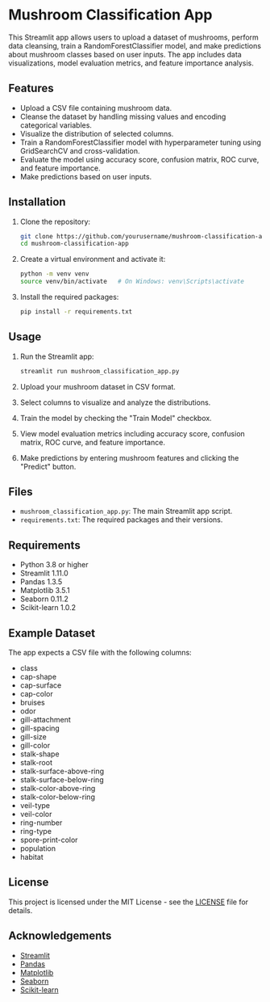 # Mushroom Classification App

This Streamlit app allows users to upload a dataset of mushrooms, perform data cleansing, train a RandomForestClassifier model, and make predictions about mushroom classes based on user inputs. The app includes data visualizations, model evaluation metrics, and feature importance analysis.

## Features

- Upload a CSV file containing mushroom data.
- Cleanse the dataset by handling missing values and encoding categorical variables.
- Visualize the distribution of selected columns.
- Train a RandomForestClassifier model with hyperparameter tuning using GridSearchCV and cross-validation.
- Evaluate the model using accuracy score, confusion matrix, ROC curve, and feature importance.
- Make predictions based on user inputs.

## Installation

1. Clone the repository:

    ```bash
    git clone https://github.com/yourusername/mushroom-classification-app.git
    cd mushroom-classification-app
    ```

2. Create a virtual environment and activate it:

    ```bash
    python -m venv venv
    source venv/bin/activate   # On Windows: venv\Scripts\activate
    ```

3. Install the required packages:

    ```bash
    pip install -r requirements.txt
    ```

## Usage

1. Run the Streamlit app:

    ```bash
    streamlit run mushroom_classification_app.py
    ```

2. Upload your mushroom dataset in CSV format.
3. Select columns to visualize and analyze the distributions.
4. Train the model by checking the "Train Model" checkbox.
5. View model evaluation metrics including accuracy score, confusion matrix, ROC curve, and feature importance.
6. Make predictions by entering mushroom features and clicking the "Predict" button.

## Files

- `mushroom_classification_app.py`: The main Streamlit app script.
- `requirements.txt`: The required packages and their versions.

## Requirements

- Python 3.8 or higher
- Streamlit 1.11.0
- Pandas 1.3.5
- Matplotlib 3.5.1
- Seaborn 0.11.2
- Scikit-learn 1.0.2

## Example Dataset

The app expects a CSV file with the following columns:

- class
- cap-shape
- cap-surface
- cap-color
- bruises
- odor
- gill-attachment
- gill-spacing
- gill-size
- gill-color
- stalk-shape
- stalk-root
- stalk-surface-above-ring
- stalk-surface-below-ring
- stalk-color-above-ring
- stalk-color-below-ring
- veil-type
- veil-color
- ring-number
- ring-type
- spore-print-color
- population
- habitat

## License

This project is licensed under the MIT License - see the [LICENSE](LICENSE) file for details.

## Acknowledgements

- [Streamlit](https://streamlit.io/)
- [Pandas](https://pandas.pydata.org/)
- [Matplotlib](https://matplotlib.org/)
- [Seaborn](https://seaborn.pydata.org/)
- [Scikit-learn](https://scikit-learn.org/)

